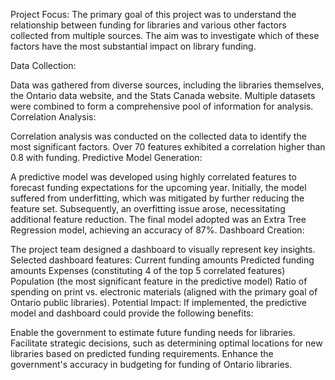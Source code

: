 Project Focus:
The primary goal of this project was to understand the relationship between funding for libraries and various other factors collected from multiple sources. The aim was to investigate which of these factors have the most substantial impact on library funding.

Data Collection:

Data was gathered from diverse sources, including the libraries themselves, the Ontario data website, and the Stats Canada website.
Multiple datasets were combined to form a comprehensive pool of information for analysis.
Correlation Analysis:

Correlation analysis was conducted on the collected data to identify the most significant factors.
Over 70 features exhibited a correlation higher than 0.8 with funding.
Predictive Model Generation:

A predictive model was developed using highly correlated features to forecast funding expectations for the upcoming year.
Initially, the model suffered from underfitting, which was mitigated by further reducing the feature set.
Subsequently, an overfitting issue arose, necessitating additional feature reduction.
The final model adopted was an Extra Tree Regression model, achieving an accuracy of 87%.
Dashboard Creation:

The project team designed a dashboard to visually represent key insights.
Selected dashboard features:
Current funding amounts
Predicted funding amounts
Expenses (constituting 4 of the top 5 correlated features)
Population (the most significant feature in the predictive model)
Ratio of spending on print vs. electronic materials (aligned with the primary goal of Ontario public libraries).
Potential Impact:
If implemented, the predictive model and dashboard could provide the following benefits:

Enable the government to estimate future funding needs for libraries.
Facilitate strategic decisions, such as determining optimal locations for new libraries based on predicted funding requirements.
Enhance the government's accuracy in budgeting for funding of Ontario libraries.
